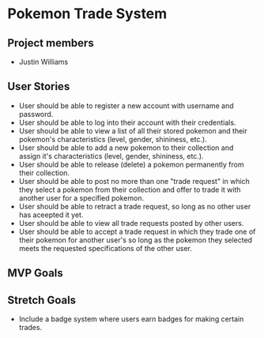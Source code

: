 # Pokemon Trade System

## Project members
- Justin Williams

## User Stories
- User should be able to register a new account with username and password.
- User should be able to log into their account with their credentials.
- User should be able to view a list of all their stored pokemon and their pokemon's characteristics (level, gender, shininess, etc.).
- User should be able to add a new pokemon to their collection and assign it's characteristics (level, gender, shininess, etc.).
- User should be able to release (delete) a pokemon permanently from their collection.
- User should be able to post no more than one "trade request" in which they select a pokemon from their collection and offer to trade it with another user for a specified pokemon.
- User should be able to retract a trade request, so long as no other user has aceepted it yet.
- User should be able to view all trade requests posted by other users.
- User should be able to accept a trade request in which they trade one of their pokemon for another user's so long as the pokemon they selected meets the requested specifications of the other user. 

## MVP Goals


## Stretch Goals
- Include a badge system where users earn badges for making certain trades. 
